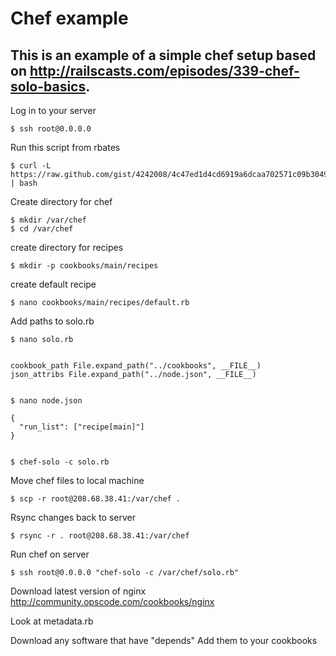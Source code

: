 # Chef example

## This is an example of a simple chef setup based on http://railscasts.com/episodes/339-chef-solo-basics.

Log in to your server

    $ ssh root@0.0.0.0

Run this script from rbates

    $ curl -L https://raw.github.com/gist/4242008/4c47ed1d4cd6919a6dcaa702571c09b30499c348/chef_solo_bootstrap.sh | bash

Create directory for chef

    $ mkdir /var/chef
    $ cd /var/chef

create directory for recipes

    $ mkdir -p cookbooks/main/recipes

create default recipe

    $ nano cookbooks/main/recipes/default.rb

Add paths to solo.rb

    $ nano solo.rb


    cookbook_path File.expand_path("../cookbooks", __FILE__)
    json_attribs File.expand_path("../node.json", __FILE__)


    $ nano node.json

    {
      "run_list": ["recipe[main]"]
    }


    $ chef-solo -c solo.rb

Move chef files to local machine

    $ scp -r root@208.68.38.41:/var/chef .


Rsync changes back to server

    $ rsync -r . root@208.68.38.41:/var/chef

Run chef on server

    $ ssh root@0.0.0.0 "chef-solo -c /var/chef/solo.rb"

Download latest version of nginx
http://community.opscode.com/cookbooks/nginx

Look at metadata.rb

Download any software that have "depends"
Add them to your cookbooks

